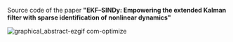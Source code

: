Source code of the paper **"EKF–SINDy: Empowering the extended Kalman filter with sparse identification of nonlinear dynamics"**

![graphical_abstract-ezgif com-optimize](https://github.com/ContiPaolo/EKF-SINDy/assets/51111500/bdc1db95-0eee-4617-9309-462a6ad7ae5e)

